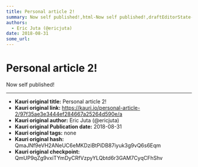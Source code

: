 ```yaml
---
title: Personal article 2!
summary: Now self published!,html-Now self published!,draftEditorState-{_immutable"-{allowUndo-true,currentContent-{entityMap-{},blockMap-{b12mr-{key-b12mr,type-unstyled,text-Now self published!,characterList--{style-,entity-null},{style-,entity-null},{style-,entity-null},{style-,entity-null},{style-,entity-null},{style-,entity-null},{style-,entity-null},{style-,entity-null},{style-,entity-null},{style-,entity-null},{style-,entity-null},{style-,entity-null},{style-,entity-null},{style-,entity-null},{styl
authors:
  - Eric Juta (@ericjuta)
date: 2018-08-31
some_url: 
---
```


# Personal article 2!


Now self published!


---

- **Kauri original title:** Personal article 2!
- **Kauri original link:** https://kauri.io/personal-article-2/97f35ae3e3444ef284667a25264d590e/a
- **Kauri original author:** Eric Juta (@ericjuta)
- **Kauri original Publication date:** 2018-08-31
- **Kauri original tags:** none
- **Kauri original hash:** QmaJNf9eVH2ANeUC6eMKDziBtPiDB87iyuk3g9vQ6s6Eqm
- **Kauri original checkpoint:** QmUP9qZg9vxiTYmDyCRfVzpyYLQbtd6r3GAM7CyqCFhShv



